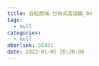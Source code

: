 ```yaml
---
title: 谷粒商城-分布式高级篇_04
tags:
  - null
categories:
  - null
abbrlink: 55431
date: 2022-01-05 20:20:08
---
```


<center><i></i></center>

![]()

<!-- more -->